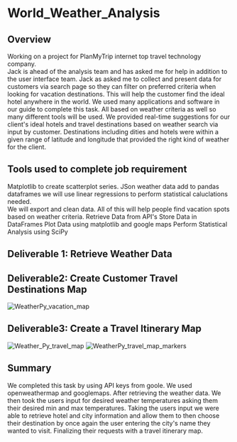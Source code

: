 # World_Weather_Analysis
## Overview 
Working on a project for PlanMyTrip internet top travel technology company.  
Jack is ahead of the analysis team and has asked me for help in addition to the user interface team. Jack as asked me to collect and present data for customers via search page so they can filter on preferred criteria when looking for vacation destinations.  This will help the customer find the ideal hotel anywhere in the world. We used many applications and software in our guide to complete this task.
All based on weather criteria as well so many different tools will be used.
We provided real-time suggestions for our client's ideal hotels and travel destinations based on weather search via input by customer. 
Destinations including dities and hotels were within a given range of latitude and longitude that provided the right kind of weather for the client.



## Tools used to complete job requirement 
Matplotlib to create scatterplot series. JSon weather data add to pandas dataframes
we will use linear regressions to perform statistical caluclations needed.  
We will export and clean data. 
All of this will help people find vacation spots based on weather criteria. 
Retrieve Data from API's
Store Data in DataFrames
Plot Data using matplotlib and google maps
Perform Statistical Analysis using SciPy

## Deliverable 1:  Retrieve Weather Data

## Deliverable2:  Create Customer Travel Destinations Map
![WeatherPy_vacation_map](https://user-images.githubusercontent.com/94208810/146660765-0e7dd6e2-37a0-4a6e-8efe-7d4ceb63fe02.png)



## Deliverable3:  Create a Travel Itinerary Map

![Weather_Py_travel_map](https://user-images.githubusercontent.com/94208810/146660771-1f17d8ee-d53f-44d8-8d15-0a8204c9446e.png)
![WeatherPy_travel_map_markers](https://user-images.githubusercontent.com/94208810/146660772-031c3f4c-3970-4869-a941-9c238fc47b27.png)

## Summary
We completed this task by using API keys from goole. We used openweathermap and googlemaps. After retrieving the weather data. We then took the users input for desired weather temperatures asking them their desired min and max temperatures. Taking the users input we were able to retrieve hotel and city information and allow them to then choose their destination by once again the user entering the city's name they wanted to visit. Finalizing their requests with a travel itinerary map.  

